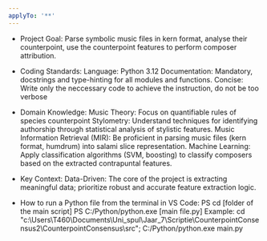```yaml
---
applyTo: '**'
---
```

- Project Goal: Parse symbolic music files in kern format, analyse their counterpoint, use the counterpoint features to perform composer attribution.

- Coding Standards:
Language: Python 3.12
Documentation: Mandatory, docstrings and type-hinting for all modules and functions.
Concise: Write only the neccessary code to achieve the instruction, do not be too verbose

- Domain Knowledge:
Music Theory: Focus on quantifiable rules of species counterpoint
Stylometry: Understand techniques for identifying authorship through statistical analysis of stylistic features.
Music Information Retrieval (MIR): Be proficient in parsing music files (kern format, humdrum) into salami slice representation.
Machine Learning: Apply classification algorithms (SVM, boosting) to classify composers based on the extracted contrapuntal features.

- Key Context:
Data-Driven: The core of the project is extracting meaningful data; prioritize robust and accurate feature extraction logic.

- How to run a Python file from the terminal in VS Code:
PS cd [folder of the main script]
PS C:/Python/python.exe [main file.py]
Example:
cd "c:\Users\T460\Documents\Uni_spul\Jaar_7\Scriptie\CounterpointConsensus2\CounterpointConsensus\src"; C:/Python/python.exe main.py

